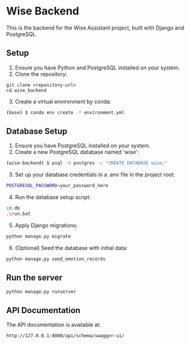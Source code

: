 # Wise Backend
This is the backend for the Wise Assistant project, built with Django and PostgreSQL.

## Setup
1. Ensure you have Python and PostgreSQL installed on your system.
2. Clone the repository:
```
git clone <repository-url>
cd wise_backend
```
3. Create a virtual environment by conda:
```bash
(base) $ conda env create -f environment.yml
```

## Database Setup
1. Ensure you have PostgreSQL installed on your system.
2. Create a new PostgreSQL database named 'wise':
```bash
(wise-backend) $ psql -U postgres -c "CREATE DATABASE wise;"
```
3. Set up your database credentials in a .env file in the project root:
```bash
POSTGRESQL_PASSWORD=your_password_here
```

4. Run the database setup script:
```bash
cd db
.\run.bat
```

5. Apply Django migrations:
```bash
python manage.py migrate
```

6. (Optional) Seed the database with initial data:
```bash
python manage.py seed_emotion_records
```

## Run the server
```bash
python manage.py runserver
```

## API Documentation
The API documentation is available at:
```bash
http://127.0.0.1:8000/api/schema/swagger-ui/
```
